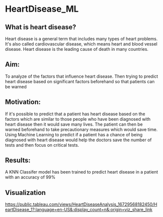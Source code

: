 # HeartDisease_ML

## What is heart disease?
Heart disease is a general term that includes many types of heart problems. It's also called cardiovascular disease, which means heart and blood vessel disease. Heart disease is the leading cause of death in many countries. 

## Aim:
To analyze of the factors that influence heart disease. Then trying to predict heart disease based on significant factors beforehand so that patients can be warned

## Motivation:
If it's possible to predict that a patient has heart disease based on the factors which are similar to those people who have been diagnosed with heart disease then it would save many lives. The patient can then be warned beforehand to take precautionary measures which would save time. Using Machine Learning to predict if a patient has a chance of being diagnosed with heart disease would help the doctors save the number of tests and then focus on critical tests.

## Results:
A KNN Classifer model has been trained to predict heart disease in a patient with an accuracy of 99%


## Visualization
https://public.tableau.com/views/HeartDiseaseAnalysis_16729568182450/HeartDisease_1?:language=en-US&:display_count=n&:origin=viz_share_link
